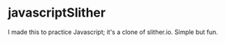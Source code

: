 # javascriptSlither
I made this to practice Javascript; it's a clone of slither.io. Simple but fun.
